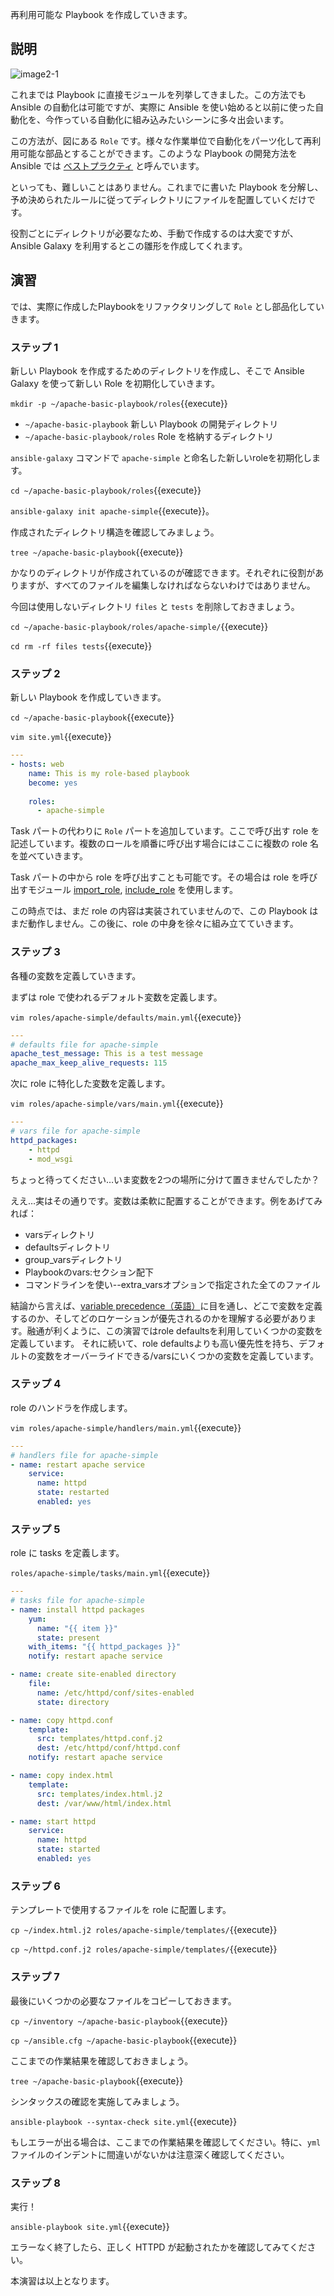 再利用可能な Playbook を作成していきます。

## 説明

![image2-1](https://raw.githubusercontent.com/irixjp/katacoda-scenarios/master/ansible-101/images/image2-1.png "image2-1")

これまでは Playbook に直接モジュールを列挙してきました。この方法でも Ansible の自動化は可能ですが、実際に Ansible を使い始めると以前に使った自動化を、今作っている自動化に組み込みたいシーンに多々出会います。

この方法が、図にある `Role` です。様々な作業単位で自動化をパーツ化して再利用可能な部品とすることができます。このような Playbook の開発方法を Ansible では [ベストプラクティ](https://docs.ansible.com/ansible/latest/user_guide/playbooks_best_practices.html) と呼んでいます。

といっても、難しいことはありません。これまでに書いた Playbook を分解し、予め決められたルールに従ってディレクトリにファイルを配置していくだけです。

役割ごとにディレクトリが必要なため、手動で作成するのは大変ですが、Ansible Galaxy を利用するとこの雛形を作成してくれます。


## 演習

では、実際に作成したPlaybookをリファクタリングして `Role` とし部品化していきます。

### ステップ 1

新しい Playbook を作成するためのディレクトリを作成し、そこで Ansible Galaxy を使って新しい Role を初期化していきます。

`mkdir -p ~/apache-basic-playbook/roles`{{execute}}

- `~/apache-basic-playbook` 新しい Playbook の開発ディレクトリ
- `~/apache-basic-playbook/roles` Role を格納するディレクトリ

`ansible-galaxy` コマンドで `apache-simple` と命名した新しいroleを初期化します。

`cd ~/apache-basic-playbook/roles`{{execute}}

`ansible-galaxy init apache-simple`{{execute}}。

作成されたディレクトリ構造を確認してみましょう。

`tree ~/apache-basic-playbook`{{execute}}


かなりのディレクトリが作成されているのが確認できます。それぞれに役割がありますが、すべてのファイルを編集しなければならないわけではありません。

今回は使用しないディレクトリ `files` と `tests` を削除しておきましょう。

`cd ~/apache-basic-playbook/roles/apache-simple/`{{execute}}

`cd rm -rf files tests`{{execute}}


### ステップ 2

新しい Playbook を作成していきます。

`cd ~/apache-basic-playbook`{{execute}}

`vim site.yml`{{execute}}

```yaml
---
- hosts: web
    name: This is my role-based playbook
    become: yes
   
    roles:
      - apache-simple
```

Task パートの代わりに `Role` パートを追加しています。ここで呼び出す role を記述しています。複数のロールを順番に呼び出す場合にはここに複数の role 名を並べていきます。

Task パートの中から role を呼び出すことも可能です。その場合は role を呼び出すモジュール [import\_role](https://docs.ansible.com/ansible/latest/modules/import_role_module.html), [include\_role](https://docs.ansible.com/ansible/latest/modules/include_role_module.html) を使用します。

この時点では、まだ role の内容は実装されていませんので、この Playbook はまだ動作しません。この後に、role の中身を徐々に組み立てていきます。


### ステップ 3

各種の変数を定義していきます。

まずは role で使われるデフォルト変数を定義します。

`vim roles/apache-simple/defaults/main.yml`{{execute}}

```yaml
---
# defaults file for apache-simple
apache_test_message: This is a test message
apache_max_keep_alive_requests: 115
```

次に role に特化した変数を定義します。

`vim roles/apache-simple/vars/main.yml`{{execute}}

```yaml
---
# vars file for apache-simple
httpd_packages:
    - httpd
    - mod_wsgi
```

ちょっと待ってください…​ いま変数を2つの場所に分けて置きませんでしたか？

ええ…​ 実はその通りです。変数は柔軟に配置することができます。例をあげてみれば：

- varsディレクトリ
- defaultsディレクトリ
- group_varsディレクトリ
- Playbookのvars:セクション配下
- コマンドラインを使い--extra_varsオプションで指定された全てのファイル

結論から言えば、[variable precedence（英語）](https://docs.ansible.com/ansible/latest/user_guide/playbooks_variables.html#variable-precedence-where-should-i-put-a-variable)に目を通し、どこで変数を定義するのか、そしてどのロケーションが優先されるのかを理解する必要があります。融通が利くように、この演習ではrole defaultsを利用していくつかの変数を定義しています。 それに続いて、role defaultsよりも高い優先性を持ち、デフォルトの変数をオーバーライドできる/varsにいくつかの変数を定義しています。


### ステップ 4

role のハンドラを作成します。

`vim roles/apache-simple/handlers/main.yml`{{execute}}

```yaml
---
# handlers file for apache-simple
- name: restart apache service
    service:
      name: httpd
      state: restarted
      enabled: yes
```


### ステップ 5

role に tasks を定義します。

`roles/apache-simple/tasks/main.yml`{{execute}}

```yaml
---
# tasks file for apache-simple
- name: install httpd packages
    yum:
      name: "{{ item }}"
      state: present
    with_items: "{{ httpd_packages }}"
    notify: restart apache service

- name: create site-enabled directory
    file:
      name: /etc/httpd/conf/sites-enabled
      state: directory

- name: copy httpd.conf
    template:
      src: templates/httpd.conf.j2
      dest: /etc/httpd/conf/httpd.conf
    notify: restart apache service

- name: copy index.html
    template:
      src: templates/index.html.j2
      dest: /var/www/html/index.html

- name: start httpd
    service:
      name: httpd
      state: started
      enabled: yes
```

### ステップ 6

テンプレートで使用するファイルを role に配置します。

`cp ~/index.html.j2 roles/apache-simple/templates/`{{execute}}

`cp ~/httpd.conf.j2 roles/apache-simple/templates/`{{execute}}


### ステップ 7

最後にいくつかの必要なファイルをコピーしておきます。

`cp ~/inventory ~/apache-basic-playbook`{{execute}}

`cp ~/ansible.cfg ~/apache-basic-playbook`{{execute}}

ここまでの作業結果を確認しておきましょう。

`tree ~/apache-basic-playbook`{{execute}}


シンタックスの確認を実施してみましょう。

`ansible-playbook --syntax-check site.yml`{{execute}}

もしエラーが出る場合は、ここまでの作業結果を確認してください。特に、`yml` ファイルのインデントに間違いがないかは注意深く確認してください。


### ステップ 8

実行！

`ansible-playbook site.yml`{{execute}}

エラーなく終了したら、正しく HTTPD が起動されたかを確認してみてください。


本演習は以上となります。



